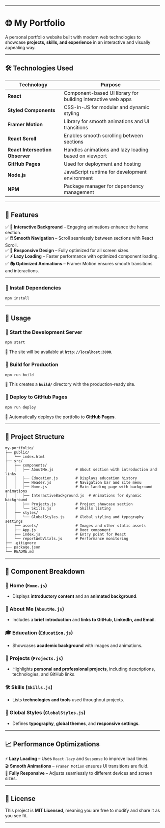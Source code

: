 
---

# **🌐 My Portfolio**  
A personal portfolio website built with modern web technologies to showcase **projects, skills, and experience** in an interactive and visually appealing way.

---

## **🛠️ Technologies Used**  

| **Technology** | **Purpose** |
|--------------|------------|
| **React** | Component-based UI library for building interactive web apps |
| **Styled Components** | CSS-in-JS for modular and dynamic styling |
| **Framer Motion** | Library for smooth animations and UI transitions |
| **React Scroll** | Enables smooth scrolling between sections |
| **React Intersection Observer** | Handles animations and lazy loading based on viewport |
| **GitHub Pages** | Used for deployment and hosting |
| **Node.js** | JavaScript runtime for development environment |
| **NPM** | Package manager for dependency management |

---

## **🌟 Features**  

✅ **🌌 Interactive Background** – Engaging animations enhance the home section.  
✅ **🖱️ Smooth Navigation** – Scroll seamlessly between sections with React Scroll.  
✅ **📱 Responsive Design** – Fully optimized for all screen sizes.  
✅ **⚡ Lazy Loading** – Faster performance with optimized component loading.  
✅ **🎭 Optimized Animations** – Framer Motion ensures smooth transitions and interactions.  

---

### **🔹 Install Dependencies**  
```sh
npm install
```

---

## **🚀 Usage**  

### **🔹 Start the Development Server**  
```sh
npm start
```
🔹 The site will be available at **`http://localhost:3000`**.

### **🔹 Build for Production**  
```sh
npm run build
```
🔹 This creates a **`build/`** directory with the production-ready site.

### **🔹 Deploy to GitHub Pages**  
```sh
npm run deploy
```
🔹 Automatically deploys the portfolio to **GitHub Pages**.

---

## **📁 Project Structure**  

```
my-portfolio/
├── public/
│   └── index.html
├── src/
│   ├── components/
│   │   ├── AboutMe.js          # About section with introduction and links
│   │   ├── Education.js        # Displays education history
│   │   ├── Header.js           # Navigation bar and site menu
│   │   ├── Home.js             # Main landing page with background animations
│   │   ├── InteractiveBackground.js  # Animations for dynamic background
│   │   ├── Projects.js         # Project showcase section
│   │   └── Skills.js           # Skills listing
│   ├── styles/
│   │   └── GlobalStyles.js     # Global styling and typography settings
│   ├── assets/                 # Images and other static assets
│   ├── App.js                  # Root component
│   ├── index.js                # Entry point for React
│   └── reportWebVitals.js      # Performance monitoring
├── .gitignore
├── package.json
└── README.md
```

---

## **🧩 Component Breakdown**  

### **🏡 Home (`Home.js`)**  
- Displays **introductory content** and an **animated background**.  

### **📝 About Me (`AboutMe.js`)**  
- Includes a **brief introduction** and **links to GitHub, LinkedIn, and Email**.  

### **🎓 Education (`Education.js`)**  
- Showcases **academic background** with images and animations.  

### **🚀 Projects (`Projects.js`)**  
- Highlights **personal and professional projects**, including descriptions, technologies, and GitHub links.  

### **🛠️ Skills (`Skills.js`)**  
- Lists **technologies and tools** used throughout projects.  

### **🎨 Global Styles (`GlobalStyles.js`)**  
- Defines **typography**, **global themes**, and **responsive settings**.

---

## **📈 Performance Optimizations**  

⚡ **Lazy Loading** – Uses `React.lazy` and `Suspense` to improve load times.  
🎬 **Smooth Animations** – `Framer Motion` ensures UI transitions are fluid.  
📱 **Fully Responsive** – Adjusts seamlessly to different devices and screen sizes.  

---

## **📜 License**  
This project is **MIT Licensed**, meaning you are free to modify and share it as you see fit.  

---